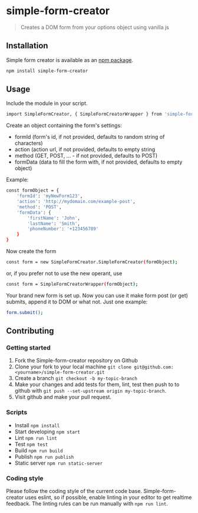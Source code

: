 
# simple-form-creator

> Creates a DOM form from your options object using vanilla js

## Installation

Simple form creator is available as an [npm package](https://www.npmjs.com/package/simple-form-creator).

```sh
npm install simple-form-creator
```

## Usage

Include the module in your script.

```sh
import SimpleFormCreator, { SimpleFormCreatorWrapper } from 'simple-form-creator';
```

Create an object containing the form's settings:
* formId (form's id, if not provided, defaults to random string of characters)
* action (action url, if not provided, defaults to empty string
* method (GET, POST, ... - if not provided, defaults to POST)
* formData (data to fill the form with, if not provided, defaults to empty object)

Example:
```sh
const formObject = {
    'formId': 'myNewForm123',
    'action': 'http://mydomain.com/example-post',
    'method': 'POST',
    'formData': {
        'firstName': 'John',
        'lastName': 'Smith',
        'phoneNumber': '+123456789'
    }
}
```
Now create the form
```sh
const form = new SimpleFormCreator.SimpleFormCreator(formObject);
```
or, if you prefer not to use the new operant, use
```sh
const form = SimpleFormCreatorWrapper(formObject);
```

Your brand new form is set up. Now you can use it make form post (or get) submits, 
append it to DOM or what not. Just one example:
```sh
form.submit();
```

## Contributing

### Getting started

1. Fork the Simple-form-creator repository on Github
2. Clone your fork to your local machine `git clone git@github.com:<yourname>/simple-form-creator.git`
3. Create a branch `git checkout -b my-topic-branch`
4. Make your changes and add tests for them, lint, test then push to to github with `git push --set-upstream origin my-topic-branch`.
5. Visit github and make your pull request.

### Scripts
- Install `npm install`
- Start developing `npm start`
- Lint `npm run lint`
- Test `npm test`
- Build `npm run build`
- Publish `npm run publish`
- Static server `npm run static-server`

### Coding style
Please follow the coding style of the current code base.
Simple-form-creator uses eslint, so if possible, enable linting in your editor to get realtime feedback.
The linting rules can be run manually with `npm run lint`.